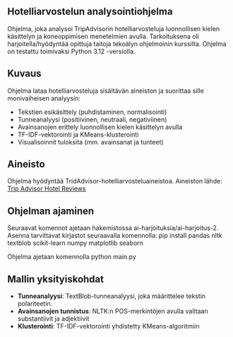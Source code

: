 ## Hotelliarvostelun analysointiohjelma

Ohjelma, joka analysoi TripAdvisorin hotelliarvosteluja luonnollisen kielen käsittelyn ja koneoppimisen
menetelmien avulla. Tarkoituksena oli harjoitella/hyödyntää opittuja taitoja tekoälyn ohjelmoinin kurssilta.
Ohjelma on testattu toimivaksi Python 3.12 -versiolla.

## Kuvaus

Ohjelma lataa hotelliarvosteluja sisältävän aineiston ja suorittaa sille monivaiheisen analyysin:
  - Tekstien esikäsittely (puhdistaminen, normalisointi)
  - Tunneanalyysi (positiivinen, neutraali, negativiinen)
  - Avainsanojen erittely luonnollisen kielen käsittelyn avulla
  - TF-IDF-vektorointi ja KMeans-klusterointi
  - Visualisoinnit tuloksita (mm. avainsanat ja tunteet)

## Aineisto
Ohjelma hyödyntää TridAdvisor-hotelliarvosteluaineistoa. Aineiston lähde: [Trip Advisor Hotel Reviews](https://www.kaggle.com/datasets/andrewmvd/trip-advisor-hotel-reviews)

## Ohjelman ajaminen
Seuraavat komennot ajetaan hakemistossa ai-harjoituksia/ai-harjoitus-2.
Asenna tarvittavat kirjastot seuraavalla komennolla: pip install pandas nltk textblob scikit-learn numpy matplotlib seaborn

Ohjelma ajetaan komennolla python main.py

## Mallin yksityiskohdat
- **Tunneanalyysi**: TextBlob-tunneanalyysi, joka määrittelee tekstin polariteetin.
- **Avainsanojen tunnistus**: NLTK:n POS-merkintöjen avulla valitaan substantiivit ja adjektiivit
- **Klusterointi**: TF-IDF-vektorointi yhdistetty KMeans-algoritmiin
